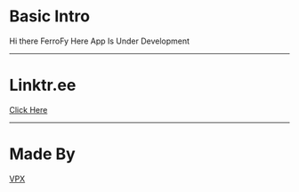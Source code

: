 # Basic Intro

Hi there 
FerroFy Here 
App Is Under Development

___

# Linktr.ee
[Click Here](https://linktr.ee/ferrofy)

___

# Made By
[VPX](https://linktr.ee/vikrant_pathania)
